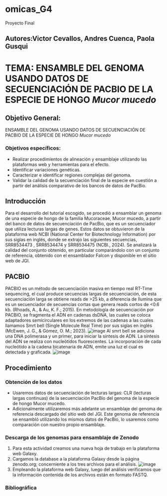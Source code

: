 # omicas_G4
Proyecto Final
## Autores:Victor Cevallos, Andres Cuenca, Paola Gusqui
# TEMA: ENSAMBLE DEL GENOMA USANDO DATOS DE SECUENCIACIÓN DE PACBIO DE LA ESPECIE DE HONGO *Mucor mucedo*
## Objetivo General:  
ENSAMBLE DEL GENOMA USANDO DATOS DE SECUENCIACIÓN DE PACBIO DE LA ESPECIE DE HONGO *Mucor mucedo*
### Objetivos específicos: 
*	Realizar procedimientos de alineación y ensamblaje utilizando las plataformas web y herramientas para el efecto.
*	Identificar variaciones genéticas.
*	Caracterizar e identificar regiones complejas del genoma.
* Validar la calidad de la secuenciación final de la especie en cuestión a partir del análisis comparativo de los bancos de datos de PacBio.

## Introducción 
Para el desarrollo del tutorial escogido, se procedió a ensamblar un genoma de una especie de hongo de la familia Mucoraceae, Mucor mucedo, a partir del banco de datos de secuenciación de PacBio, que es un secuenciador que utiliza lecturas largas de genes. Estos datos se obtuvieron de la plataforma web NCBI (National Center for Biotechnology Information) por sus siglas en inglés, donde se extrajo las siguientes secuencias, SRR8534473 , SRR8534474 y SRR8534475 (NCBI., 2024). Se analizará la calidad del conjunto obtenido, en particular comparándolo con un conjunto de referencia, obtenido con el ensamblador Falcon y disponible en el sitio web de JGI.


## PACBIO 
PACBIO es un método de secuenciación masiva en tiempo real RT-Time sequencing, el cual produce secuencias largas de secuenciación, de esta secuenciación larga se obtiene reads de >25 kb, a diferencia de Ilumina que es un secuenciador de secuencias cortas que genera reads cortos de <0.6 kb. (Rhoads, A., & Au, K. F.; 2015).
En metodología de secuenciación por PACBIO, se fragmenta el ADN en cadenas dsDNA, las cuales se coloca adaptadores semicirculares en los extremos de las cadenas a las cuales llamamos Smrt bell (Single Molecule Real Time) por sus siglas en inglés (McEwen, J. G., & Gómez, O. M.; 2023).
![image](https://github.com/Andreseins/omicas_G4/assets/163220753/ea786a6b-23c8-45b6-84bd-cf6a6fe470d3)
Al smrt bell se adiciona una DNA polimerasa y un primer, para iniciar la síntesis de ADN. La síntesis del ADN se realiza con nucleótidos fluorescentes. La incorporación de cada nucleótido a la cadena bicatenaria de ADN, emite una luz el cual es detectada y graficada. 
![image](https://github.com/Andreseins/omicas_G4/assets/163220753/c6a6e5c1-e341-4326-9bcb-2c326c90e78f)

## Procedimiento 
### Obtención de los datos
*	Usaremos datos de secuenciación de lecturas largas: CLR (lecturas largas continuas) de la secuenciación PacBio del genoma de la especie de hongo Mucor mucedo.
*	Adicionalmente utilizaremos más adelante un ensamblaje del genoma de referencia descargado del sitio web del JGI. Este genoma de referencia se ensambló utilizando los mismos datos de PacBio, lo usaremos como comparación con nuestro propio ensamblaje.
### Descarga de los genomas para ensamblaje de Zenodo
1. Para esta actividad creamos una nueva hoja de trabajo en la plataforma web Galaxy.
2. Cargamos la database a la plataforma Galaxy desde la página zenodo.org; concerniente a los tres archivos para el análisis. 
![image](https://github.com/Andreseins/omicas_G4/assets/163220753/dd1316cf-177c-4863-8c3f-5a4a3c07fe17)
3. Empleando la plataforma web Galaxy, luego del análisis verificamos que la información contenida de los archivos están en formato FASTQ.
### **Bibliográfica** 
